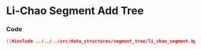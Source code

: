 # Li-Chao Segment Add Tree

### Code

```cpp
{{#include ../../../src/data_structures/segment_tree/li_chao_segment.hpp}}
```
